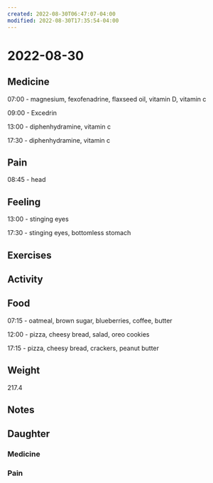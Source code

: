 ```yaml
---
created: 2022-08-30T06:47:07-04:00
modified: 2022-08-30T17:35:54-04:00
---
```


# 2022-08-30

## Medicine

07:00 - magnesium, fexofenadrine, flaxseed oil, vitamin D, vitamin c 

09:00 - Excedrin 

13:00 - diphenhydramine, vitamin c

17:30 - diphenhydramine, vitamin c 

## Pain

08:45 - head

## Feeling

13:00 - stinging eyes

17:30 - stinging eyes, bottomless stomach

## Exercises


## Activity


## Food

07:15 - oatmeal, brown sugar, blueberries, coffee, butter 

12:00 - pizza, cheesy bread, salad, oreo cookies

17:15 - pizza, cheesy bread, crackers, peanut butter 

## Weight

217.4

## Notes


## Daughter


### Medicine


### Pain
